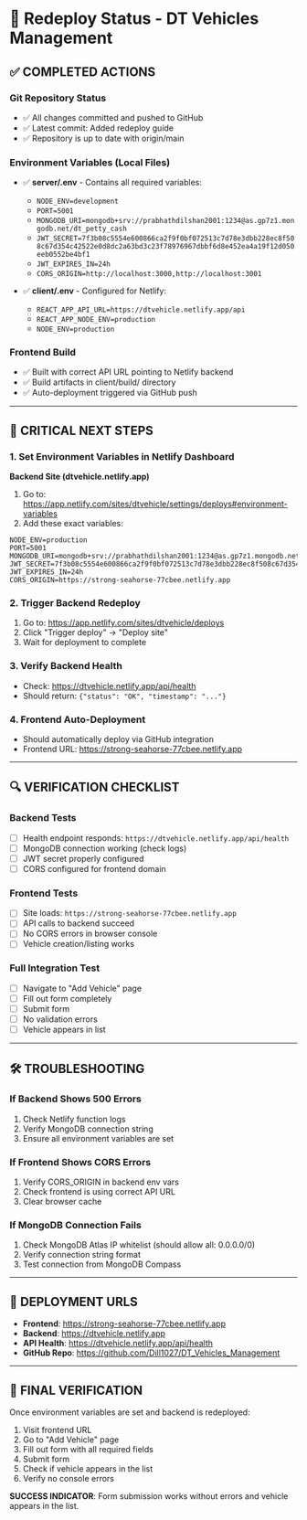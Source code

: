 # 🚀 Redeploy Status - DT Vehicles Management

## ✅ COMPLETED ACTIONS

### Git Repository Status
- ✅ All changes committed and pushed to GitHub
- ✅ Latest commit: Added redeploy guide
- ✅ Repository is up to date with origin/main

### Environment Variables (Local Files)
- ✅ **server/.env** - Contains all required variables:
  - `NODE_ENV=development`
  - `PORT=5001`
  - `MONGODB_URI=mongodb+srv://prabhathdilshan2001:1234@as.gp7z1.mongodb.net/dt_petty_cash`
  - `JWT_SECRET=7f3b08c5554e600866ca2f9f0bf072513c7d78e3dbb228ec8f508c67d354c42522e0d8dc2a63bd3c23f78976967dbbf6d8e452ea4a19f12d050eeb0552be4bf1`
  - `JWT_EXPIRES_IN=24h`
  - `CORS_ORIGIN=http://localhost:3000,http://localhost:3001`

- ✅ **client/.env** - Configured for Netlify:
  - `REACT_APP_API_URL=https://dtvehicle.netlify.app/api`
  - `REACT_APP_NODE_ENV=production`
  - `NODE_ENV=production`

### Frontend Build
- ✅ Built with correct API URL pointing to Netlify backend
- ✅ Build artifacts in client/build/ directory
- ✅ Auto-deployment triggered via GitHub push

---

## 🔴 CRITICAL NEXT STEPS

### 1. Set Environment Variables in Netlify Dashboard

**Backend Site (dtvehicle.netlify.app)**
1. Go to: https://app.netlify.com/sites/dtvehicle/settings/deploys#environment-variables
2. Add these exact variables:

```
NODE_ENV=production
PORT=5001
MONGODB_URI=mongodb+srv://prabhathdilshan2001:1234@as.gp7z1.mongodb.net/dt_petty_cash
JWT_SECRET=7f3b08c5554e600866ca2f9f0bf072513c7d78e3dbb228ec8f508c67d354c42522e0d8dc2a63bd3c23f78976967dbbf6d8e452ea4a19f12d050eeb0552be4bf1
JWT_EXPIRES_IN=24h
CORS_ORIGIN=https://strong-seahorse-77cbee.netlify.app
```

### 2. Trigger Backend Redeploy
1. Go to: https://app.netlify.com/sites/dtvehicle/deploys
2. Click "Trigger deploy" → "Deploy site"
3. Wait for deployment to complete

### 3. Verify Backend Health
- Check: https://dtvehicle.netlify.app/api/health
- Should return: `{"status": "OK", "timestamp": "..."}`

### 4. Frontend Auto-Deployment
- Should automatically deploy via GitHub integration
- Frontend URL: https://strong-seahorse-77cbee.netlify.app

---

## 🔍 VERIFICATION CHECKLIST

### Backend Tests
- [ ] Health endpoint responds: `https://dtvehicle.netlify.app/api/health`
- [ ] MongoDB connection working (check logs)
- [ ] JWT secret properly configured
- [ ] CORS configured for frontend domain

### Frontend Tests
- [ ] Site loads: `https://strong-seahorse-77cbee.netlify.app`
- [ ] API calls to backend succeed
- [ ] No CORS errors in browser console
- [ ] Vehicle creation/listing works

### Full Integration Test
- [ ] Navigate to "Add Vehicle" page
- [ ] Fill out form completely
- [ ] Submit form
- [ ] No validation errors
- [ ] Vehicle appears in list

---

## 🛠️ TROUBLESHOOTING

### If Backend Shows 500 Errors
1. Check Netlify function logs
2. Verify MongoDB connection string
3. Ensure all environment variables are set

### If Frontend Shows CORS Errors
1. Verify CORS_ORIGIN in backend env vars
2. Check frontend is using correct API URL
3. Clear browser cache

### If MongoDB Connection Fails
1. Check MongoDB Atlas IP whitelist (should allow all: 0.0.0.0/0)
2. Verify connection string format
3. Test connection from MongoDB Compass

---

## 📱 DEPLOYMENT URLS

- **Frontend**: https://strong-seahorse-77cbee.netlify.app
- **Backend**: https://dtvehicle.netlify.app
- **API Health**: https://dtvehicle.netlify.app/api/health
- **GitHub Repo**: https://github.com/Dill1027/DT_Vehicles_Management

---

## 🎯 FINAL VERIFICATION

Once environment variables are set and backend is redeployed:
1. Visit frontend URL
2. Go to "Add Vehicle" page
3. Fill out form with all required fields
4. Submit form
5. Check if vehicle appears in the list
6. Verify no console errors

**SUCCESS INDICATOR**: Form submission works without errors and vehicle appears in the list.
